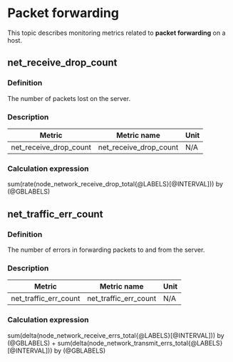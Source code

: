 # Packet forwarding

This topic describes monitoring metrics related to **packet forwarding** on a host.

## net_receive_drop_count

### Definition

The number of packets lost on the server.

### Description

| **Metric** | **Metric name** | **Unit** |
|---------|----------------|--------|
| net_receive_drop_count | net_receive_drop_count | N/A |

### Calculation expression

sum(rate(node_network_receive_drop_total{@LABELS}[@INTERVAL])) by (@GBLABELS)

## net_traffic_err_count

### Definition

The number of errors in forwarding packets to and from the server. 

### Description

| **Metric** | **Metric name** | **Unit** |
|---------|----------------|--------|
| net_traffic_err_count | net_traffic_err_count | N/A |

### Calculation expression

sum(delta(node_network_receive_errs_total{@LABELS}[@INTERVAL])) by (@GBLABELS) + sum(delta(node_network_transmit_errs_total{@LABELS}[@INTERVAL])) by (@GBLABELS)
